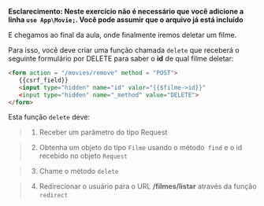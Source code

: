 **Esclarecimento: Neste exercício não é necessário que você adicione a linha `use App\Movie;`. Você pode assumir que o arquivo já está incluído**

E chegamos ao final da aula, onde finalmente iremos deletar um filme.

Para isso, você deve criar uma função chamada `delete` que receberá o seguinte formulário por DELETE para saber o **id** de qual filme deletar:

``` html
<form action = "/movies/remove" method = "POST">
   {{csrf_field}}
   <input type="hidden" name="id" valor="{{$filme->id}}"
   <input type="hidden" name="_method" value="DELETE">
</form>
```

Esta função `delete` deve:

> 1. Receber um parâmetro do tipo Request

> 2. Obtenha um objeto do tipo `Filme` usando o método` find` e o id recebido no objeto `Request`

> 3. Chame o método `delete`

> 4. Redirecionar o usuário para o URL **/filmes/listar** através da função `redirect`